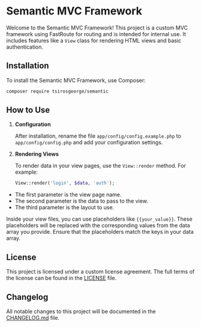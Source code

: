 # Semantic MVC Framework

Welcome to the Semantic MVC Framework! This project is a custom MVC framework using FastRoute for routing and is intended for internal use. It includes features like a `View` class for rendering HTML views and basic authentication.

## Installation

To install the Semantic MVC Framework, use Composer:

```bash
composer require tsirosgeorge/semantic
```

## How to Use

1. **Configuration**

   After installation, rename the file `app/config/config.example.php` to `app/config/config.php` and add your configuration settings.

2. **Rendering Views**

   To render data in your view pages, use the `View::render` method. For example:

   ```php
   View::render('login', $data, 'auth');
   ```

- The first parameter is the view page name.
- The second parameter is the data to pass to the view.
- The third parameter is the layout to use.

Inside your view files, you can use placeholders like `{{your_value}}`. These placeholders will be replaced with the corresponding values from the data array you provide. Ensure that the placeholders match the keys in your data array.

## License

This project is licensed under a custom license agreement. The full terms of the license can be found in the [LICENSE](LICENSE) file.

## Changelog

All notable changes to this project will be documented in the [CHANGELOG.md](CHANGELOG.md) file.
